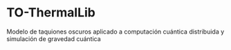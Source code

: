 # TO-ThermalLib
Modelo de taquiones oscuros aplicado a computación cuántica distribuida y simulación de gravedad cuántica
